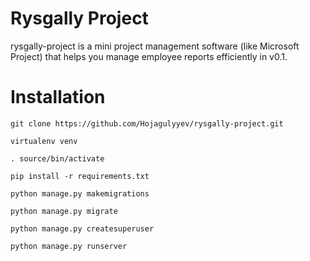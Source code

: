 # Rysgally Project

rysgally-project is a mini project management software (like Microsoft Project) that helps you manage employee reports efficiently in v0.1.

# Installation

````
git clone https://github.com/Hojagulyyev/rysgally-project.git

virtualenv venv

. source/bin/activate

pip install -r requirements.txt

python manage.py makemigrations

python manage.py migrate

python manage.py createsuperuser

python manage.py runserver
````